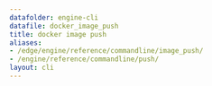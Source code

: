 ```yaml
---
datafolder: engine-cli
datafile: docker_image_push
title: docker image push
aliases:
- /edge/engine/reference/commandline/image_push/
- /engine/reference/commandline/push/
layout: cli
---
```


<!--
This page is automatically generated from Docker's source code. If you want to
suggest a change to the text that appears here, open a ticket or pull request
in the source repository on GitHub:

https://github.com/docker/cli
-->
